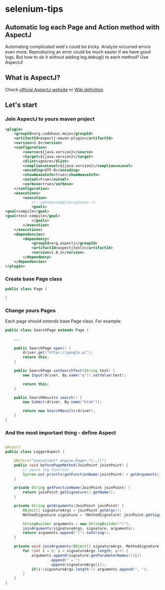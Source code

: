 # selenium-tips
## Automatic log each Page and Action method with AspectJ

Automating complicated web's could be tricky. Analyze occurred errors even more. Reproducing an error could be much easier if we have good logs. But how to do it without adding log.debug() to each method? Use AspectJ!


##  What is AspectJ?
Check [official AspectJ website](https://eclipse.org/aspectj/) or [Wiki definition](https://en.wikipedia.org/wiki/AspectJ)

## Let's start
### Join AspectJ to yours maven project
```xml
<plugin>
    <groupId>org.codehaus.mojo</groupId>
    <artifactId>aspectj-maven-plugin</artifactId>
    <version>1.8</version>
    <configuration>
        <source>${java.version}</source>
        <target>${java.version}</target>
        <Xlint>ignore</Xlint>
        <complianceLevel>${java.version}</complianceLevel>
        <encoding>UTF-8</encoding>
        <showWeaveInfo>true</showWeaveInfo>
        <outxml>true</outxml>
        <verbose>true</verbose>
    </configuration>
    <executions>
        <execution>
            <!--<phase>compile</phase>-->
            <goals>
<goal>compile</goal>
<goal>test-compile</goal>
            </goals>
        </execution>
    </executions>
    <dependencies>
        <dependency>
            <groupId>org.aspectj</groupId>
            <artifactId>aspectjtools</artifactId>
            <version>1.8.3</version>
        </dependency>
    </dependencies>
</plugin>
```

### Create base Page class
```java
public class Page {

}
```
### Change yours Pages
Each page should extends base Page class.
For example:
```java
public class SearchPage extends Page {

    ...
    
    public SearchPage open() {
        driver.get("https://google.pl");
        return this;
    }

    public SearchPage setSearchText(String text) {
        new Input(driver, By.name("q")).setValue(text);

        return this;
    }

    public SearchResults search() {
        new Submit(driver, By.name("btnK"));

        return new SearchResults(driver);
    }
}
```
### And the most important thing - define Aspect
```java

@Aspect
public class LoggerAspect {

    @Before("execution(* engine.Page+.*(..))")
    public void beforePageMethod(JoinPoint jointPoint) {
        // yours log function ..
        System.out.println(getFunctionName(jointPoint) + getArguments(jointPoint));
    }

    private String getFunctionName(JoinPoint joinPoint) {
        return joinPoint.getSignature().getName();
    }

    private String getArguments(JoinPoint joinPoint) {
        Object[] signatureArgs = joinPoint.getArgs();
        MethodSignature signature = (MethodSignature) joinPoint.getSignature();

        StringBuilder arguments = new StringBuilder("(");
        joinArguments(signatureArgs, signature, arguments);
        return arguments.append(")").toString();
    }

    private void joinArguments(Object[] signatureArgs, MethodSignature signature, StringBuilder arguments) {
        for (int i = 0; i < signatureArgs.length; i++) {
            arguments.append(signature.getParameterNames()[i])
                    .append(" = ")
                    .append(signatureArgs[i]);
            if(i!=signatureArgs.length-1) arguments.append(", ");
        }
    }
}
```
